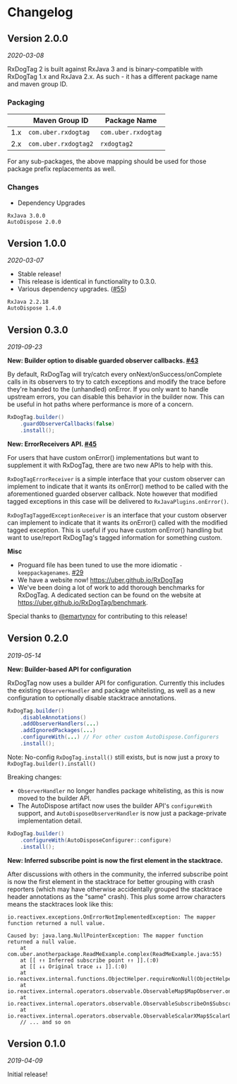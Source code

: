 Changelog
=========

Version 2.0.0
-------------

_2020-03-08_

RxDogTag 2 is built against RxJava 3 and is binary-compatible with RxDogTag 1.x and RxJava 2.x. As such - it has a different package name and maven group ID.

### Packaging

|  | Maven Group ID | Package Name |
| --- | --- | --- |
| 1.x | `com.uber.rxdogtag` | `com.uber.rxdogtag` |
| 2.x | `com.uber.rxdogtag2` | `rxdogtag2` |

For any sub-packages, the above mapping should be used for those package prefix replacements as well.

### Changes

*  Dependency Upgrades
```
RxJava 3.0.0
AutoDispose 2.0.0
```

Version 1.0.0
-------------

_2020-03-07_

* Stable release!
* This release is identical in functionality to 0.3.0.
* Various dependency upgrades. ([#55](https://github.com/uber/RxDogTag/pull/55))
```
RxJava 2.2.18
AutoDispose 1.4.0
```

Version 0.3.0
-------------

_2019-09-23_

**New: Builder option to disable guarded observer callbacks. [#43](https://github.com/uber/RxDogTag/pull/43)**

By default, RxDogTag will try/catch every onNext/onSuccess/onComplete calls in its observers to try to catch exceptions
and modify the trace before they're handed to the (unhandled) onError. If you only want to handle
upstream errors, you can disable this behavior in the builder now. This can be useful in hot paths 
where performance is more of a concern.

```java
RxDogTag.builder()
    .guardObserverCallbacks(false)
    .install();
```

**New: ErrorReceivers API. [#45](https://github.com/uber/RxDogTag/pull/45)**

For users that have custom onError() implementations but want to supplement it with RxDogTag, there are
two new APIs to help with this.

`RxDogTagErrorReceiver` is a simple interface that your custom observer can implement to indicate that
it wants its onError() method to be called with the aforementioned guarded observer callback. Note 
however that modified tagged exceptions in this case will be delivered to `RxJavaPlugins.onError()`.

`RxDogTagTaggedExceptionReceiver` is an interface that your custom observer can implement to indicate
that it wants its onError() called with the modified tagged exception. This is useful if you have
custom onError() handling but want to use/report RxDogTag's tagged information for something custom.

**Misc**
- Proguard file has been tuned to use the more idiomatic `-keeppackagenames`. [#29](https://github.com/uber/RxDogTag/pull/29)
- We have a website now! https://uber.github.io/RxDogTag
- We've been doing a lot of work to add thorough benchmarks for RxDogTag. A dedicated section can be 
found on the website at https://uber.github.io/RxDogTag/benchmark.

Special thanks to [@emartynov](https://github.com/emartynov) for contributing to this release!

Version 0.2.0
-------------

_2019-05-14_

**New: Builder-based API for configuration**

RxDogTag now uses a builder API for configuration. Currently this includes the existing `ObserverHandler`
 and package whitelisting, as well as a new configuration to optionally disable stacktrace annotations.
 
```java
RxDogTag.builder()
    .disableAnnotations()
    .addObserverHandlers(...)
    .addIgnoredPackages(...)
    .configureWith(...) // For other custom AutoDispose.Configurers
    .install();
```

Note: No-config `RxDogTag.install()` still exists, but is now just a proxy to 
`RxDogTag.builder().install()`

Breaking changes: 
* `ObserverHandler` no longer handles package whitelisting, as this is now moved to 
the builder API.
* The AutoDispose artifact now uses the builder API's `configureWith` support, and 
`AutoDisposeObserverHandler` is now just a package-private implementation detail.

```java
RxDogTag.builder()
    .configureWith(AutoDisposeConfigurer::configure)
    .install();
```

**New: Inferred subscribe point is now the first element in the stacktrace.**

After discussions with others in the community, the inferred subscribe point is now the first element
in the stacktrace for better grouping with crash reporters (which may have otherwise accidentally grouped
the stacktrace header annotations as the "same" crash). This plus some arrow characters means the stacktraces
look like this:

```
io.reactivex.exceptions.OnErrorNotImplementedException: The mapper function returned a null value.

Caused by: java.lang.NullPointerException: The mapper function returned a null value.
	at com.uber.anotherpackage.ReadMeExample.complex(ReadMeExample.java:55)
	at [[ ↑↑ Inferred subscribe point ↑↑ ]].(:0)
	at [[ ↓↓ Original trace ↓↓ ]].(:0)
	at io.reactivex.internal.functions.ObjectHelper.requireNonNull(ObjectHelper.java:39)
	at io.reactivex.internal.operators.observable.ObservableMap$MapObserver.onNext(ObservableMap.java:57)
	at io.reactivex.internal.operators.observable.ObservableSubscribeOn$SubscribeOnObserver.onNext(ObservableSubscribeOn.java:58)
	at io.reactivex.internal.operators.observable.ObservableScalarXMap$ScalarDisposable.run(ObservableScalarXMap.java:248)
	// ... and so on
```



Version 0.1.0
-------------

_2019-04-09_

Initial release!

